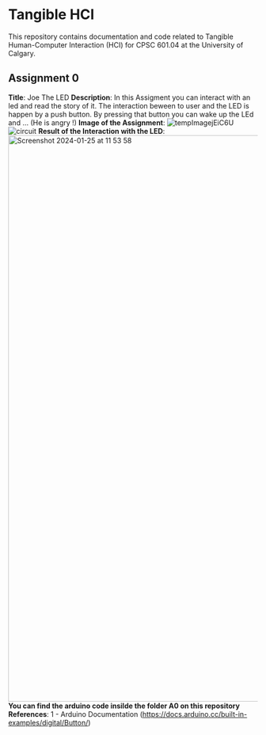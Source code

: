 # Tangible HCI
This repository contains documentation and code related to Tangible Human-Computer Interaction (HCI) for CPSC 601.04 at the University of Calgary.
## Assignment 0
**Title**: Joe The LED
**Description**: In this Assigment you can interact with an led and read the story of it. The interaction beween to user and the LED is happen by a push button. By pressing that button you can wake up the LEd and ... (He is angry !)
**Image of the Assignment**:
![tempImagejEiC6U](https://github.com/NamiMod/Tangible-HCI/assets/60979433/da95f3d7-b45f-464c-81fb-bc5ec4423690)
![circuit](https://github.com/NamiMod/Tangible-HCI/assets/60979433/821a5c73-f7d8-4c8b-b23a-12fdcddcdb66)
**Result of the Interaction with the LED**:
<img width="1144" alt="Screenshot 2024-01-25 at 11 53 58" src="https://github.com/NamiMod/Tangible-HCI/assets/60979433/3541de31-94f8-428a-8bad-a77c1314369d">
**You can find the arduino code insilde the folder A0 on this repository**
**References**:
1 - Arduino Documentation (https://docs.arduino.cc/built-in-examples/digital/Button/)


